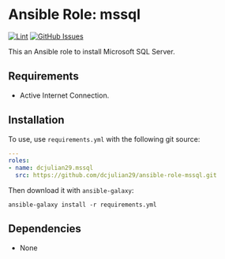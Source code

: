 # Ansible Role: mssql

[![Lint](https://github.com/dcjulian29/ansible-role-mssql/actions/workflows/lint.yml/badge.svg)](https://github.com/dcjulian29/ansible-role-mssql/actions/workflows/lint.yml) [![GitHub Issues](https://img.shields.io/github/issues-raw/dcjulian29/ansible-role-mssql.svg)](https://github.com/dcjulian29/ansible-role-mssql/issues)

This an Ansible role to install Microsoft SQL Server.

## Requirements

- Active Internet Connection.

## Installation

To use, use `requirements.yml` with the following git source:

```yaml
---
roles:
- name: dcjulian29.mssql
  src: https://github.com/dcjulian29/ansible-role-mssql.git
  ```

Then download it with `ansible-galaxy`:

```shell
ansible-galaxy install -r requirements.yml
```

## Dependencies

- None
